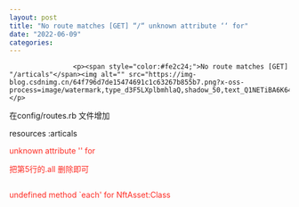 ```yaml
---
layout: post
title: "No route matches [GET] “/“ unknown attribute ‘‘ for"
date: "2022-06-09"
categories: 
---
```


                    <p><span style="color:#fe2c24;">No route matches [GET] "/articals"</span><img alt="" src="https://img-blog.csdnimg.cn/64f796d7de15474691c1c63267b855b7.png?x-oss-process=image/watermark,type_d3F5LXplbmhlaQ,shadow_50,text_Q1NETiBA6K645aKo44Gu5bCP6J206J22,size_20,color_FFFFFF,t_70,g_se,x_16"></p> 
<p>在config/routes.rb 文件增加</p> 
<p>resources :articals</p> 
<p><span style="color:#fe2c24;">unknown attribute '' for</span></p> 
<p><span style="color:#fe2c24;">把第5行的.all 删除即可</span></p> 
<p><span style="color:#fe2c24;"><img alt="" src="https://img-blog.csdnimg.cn/829742fb3f5a454e8032062442c7b957.png?x-oss-process=image/watermark,type_d3F5LXplbmhlaQ,shadow_50,text_Q1NETiBA6K645aKo44Gu5bCP6J206J22,size_20,color_FFFFFF,t_70,g_se,x_16"></span></p> 
<p><span style="color:#fe2c24;">undefined method `each' for NftAsset:Class</span></p> 
<p style="text-align:center;"><img alt="" src="https://img-blog.csdnimg.cn/dc2ec514488d4a33a84aa6c80bd1f72f.png?x-oss-process=image/watermark,type_d3F5LXplbmhlaQ,shadow_50,text_Q1NETiBA6K645aKo44Gu5bCP6J206J22,size_20,color_FFFFFF,t_70,g_se,x_16"></p> 
<p> </p> 
<p></p>
                
